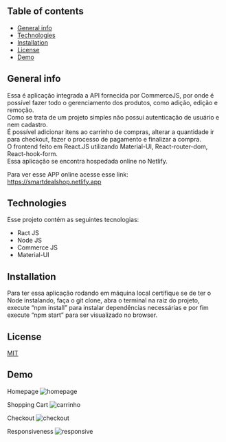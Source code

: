 

## Table of contents
* [General info](#general-info)
* [Technologies](#technologies)
* [Installation](#Installation)
* [License](#License)
* [Demo](#Demo)

## General info
Essa é aplicação integrada a API fornecida por CommerceJS, por onde é possível fazer todo o gerenciamento dos produtos, como adição, edição e remoção.   
Como se trata de um projeto simples não possui autenticação de usuário e nem cadastro.  
É possível adicionar itens ao carrinho de compras, alterar a quantidade ir para checkout, fazer o processo de pagamento e finalizar a compra.  
O frontend feito em React.JS utilizando Material-UI,  React-router-dom, React-hook-form.  
Essa aplicação se encontra hospedada online no Netlify. 

Para ver esse APP online acesse esse link: https://smartdealshop.netlify.app
	
## Technologies
Esse projeto contém as seguintes tecnologias:
* Ract JS
* Node JS
* Commerce JS
* Material-UI
	
## Installation
Para ter essa aplicação rodando em máquina local certifique se de ter o Node instalando, faça o git clone, abra o terminal na raiz do projeto, execute “npm install” para instalar dependências necessárias e por fim execute “npm start” para ser visualizado no browser. 
 

## License
[MIT](https://choosealicense.com/licenses/mit/)


## Demo
Homepage
![homepage](https://user-images.githubusercontent.com/66249777/106831541-dde2dc00-666e-11eb-9781-fca035d429c6.png)

Shopping Cart
![carrinho](https://user-images.githubusercontent.com/66249777/106831573-e804da80-666e-11eb-98de-ceda507cff56.png)

Checkout
![checkout](https://user-images.githubusercontent.com/66249777/106831609-f3f09c80-666e-11eb-8634-37903627f3bf.png)

Responsiveness
![responsive](https://user-images.githubusercontent.com/66249777/106831633-fe129b00-666e-11eb-8758-6b9e76d4bc6a.png)














